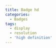 ```yaml
---
title: Badge hd
categories:
  - Badges
tags:
  - display
  - resolution
  - 'high definition'
---
```

